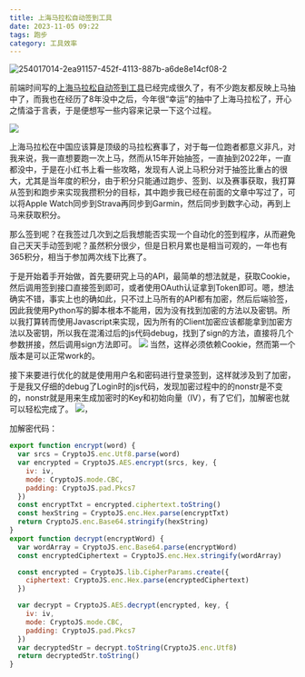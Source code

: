 ```yaml
---
title: 上海马拉松自动签到工具
date: 2023-11-05 09:22
tags: 跑步
category: 工具效率
---
```


![254017014-2ea91157-452f-4113-887b-a6de8e14cf08-2](https://github.com/zhaohongxuan/shangma_auto_sign/assets/8613196/702b57e1-eb15-4acb-b0ab-8cab448c6003)

前端时间写的[上海马拉松自动签到工具](https://github.com/zhaohongxuan/shangma_auto_sign)已经完成很久了，有不少跑友都反映上马抽中了，而我也在经历了8年没中之后，今年很“幸运”的抽中了上海马拉松了，开心之情溢于言表，于是便想写一些内容来记录一下这个过程。

![](https://cdn.jsdelivr.net/gh/zhaohongxuan/picgo@master/202311152303984.png)



上海马拉松在中国应该算是顶级的马拉松赛事了，对于每一位跑者都意义非凡，对我来说，我一直想要跑一次上马，然而从15年开始抽签，一直抽到2022年，一直都没中，于是在小红书上看一些攻略，发现有人说上马积分对于抽签比重占的很大，尤其是当年度的积分，由于积分只能通过跑步、签到、以及赛事获取，我打算从签到和跑步来实现我攒积分的目标，其中跑步我已经在前面的文章中写过了，可以将Apple Watch同步到Strava再同步到Garmin，然后同步到数字心动，再到上马来获取积分。

<!-- more-->

那么签到呢？在我签过几次到之后我想能否实现一个自动化的签到程序，从而避免自己天天手动签到呢？虽然积分很少，但是日积月累也是相当可观的，一年也有365积分，相当于参加两次线下比赛了。

于是开始着手开始做，首先要研究上马的API，最简单的想法就是，获取Cookie，然后调用签到接口直接签到即可，或者使用OAuth认证拿到Token即可。嗯，想法确实不错，事实上也的确如此，只不过上马所有的API都有加密，然后后端验签，因此我使用Python写的脚本根本不能用，因为没有找到加密的方法以及密钥。所以我打算转而使用Javascript来实现，因为所有的Client加密应该都能拿到加密方法以及密钥，所以我在混淆过后的js代码debug，找到了sign的方法，直接将几个参数拼接，然后调用sign方法即可。
![](https://cdn.jsdelivr.net/gh/zhaohongxuan/picgo@master/202311152244882.png)
当然，这样必须依赖Cookie，然而第一个版本是可以正常work的。

接下来要进行优化的就是使用用户名和密码进行登录签到，这样就涉及到了加密，于是我又仔细的debug了Login时的js代码，发现加密过程中的的nonstr是不变的，nonstr就是用来生成加密时的Key和初始向量（IV），有了它们，加解密也就可以轻松完成了。
![](https://cdn.jsdelivr.net/gh/zhaohongxuan/picgo@master/202311152250830.png)，

加解密代码：

```js
export function encrypt(word) {
  var srcs = CryptoJS.enc.Utf8.parse(word)
  var encrypted = CryptoJS.AES.encrypt(srcs, key, {
    iv: iv,
    mode: CryptoJS.mode.CBC,
    padding: CryptoJS.pad.Pkcs7
  })
  const encryptTxt = encrypted.ciphertext.toString()
  const hexString = CryptoJS.enc.Hex.parse(encryptTxt)
  return CryptoJS.enc.Base64.stringify(hexString)
}
export function decrypt(encryptWord) {
  var wordArray = CryptoJS.enc.Base64.parse(encryptWord)
  const encryptedCiphertext = CryptoJS.enc.Hex.stringify(wordArray)

  const encrypted = CryptoJS.lib.CipherParams.create({
    ciphertext: CryptoJS.enc.Hex.parse(encryptedCiphertext)
  })

  var decrypt = CryptoJS.AES.decrypt(encrypted, key, {
    iv: iv,
    mode: CryptoJS.mode.CBC,
    padding: CryptoJS.pad.Pkcs7
  })
  var decryptedStr = decrypt.toString(CryptoJS.enc.Utf8)
  return decryptedStr.toString()
}
```

